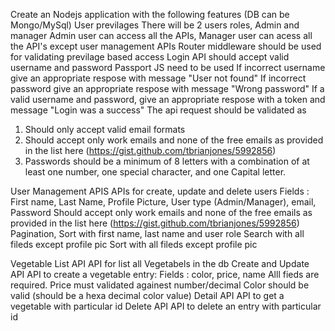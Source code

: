 Create an Nodejs application with the following features (DB can be Mongo/MySql)
User previlages
There will be 2 users roles, Admin and manager
Admin user can access all the APIs, Manager user can acess all the API's except user management APIs
Router middleware should be used for validating previlage based access
Login
API should accept valid username and password
Passport JS need to be used
If incorrect username give an appropriate respose with message "User not found"
If incorrect password give an appropriate respose with message "Wrong password"
If a valid username and password, give an appropriate respose with a token and message "Login was a success"
The api request should be validated as
1) Should only accept valid email formats
2) Should accept only work emails and none of the free emails as provided in the list here (https://gist.github.com/tbrianjones/5992856)
3) Passwords should be a minimum of 8 letters with a combination of at least one number, one special character, and one Capital letter.

User Management APIS
APIs for create, update and delete users
Fields : First name, Last Name, Profile Picture, User type (Admin/Manager), email, Password
Should accept only work emails and none of the free emails as provided in the list here (https://gist.github.com/tbrianjones/5992856)
Pagination, Sort with first name, last name and user role
Search with all fileds except profile pic
Sort with all fileds except profile pic

Vegetable List API
API for list all Vegetabels in the db
Create and Update API
API to create a vegetable entry: Fields : color, price, name
Alll fieds are required.
Price must validated againest number/decimal
Color should be valid (should be a hexa decimal color value)
Detail API API to get a vegetable with particular id
Delete API API to delete an entry with particular id

